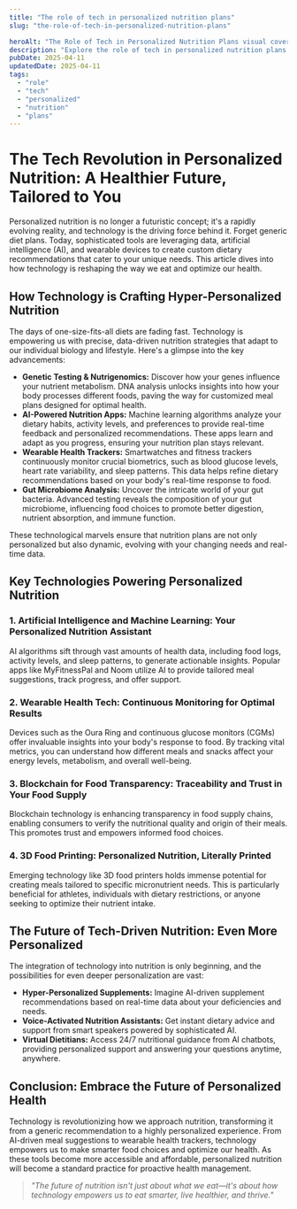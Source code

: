 ```yaml
---
title: "The role of tech in personalized nutrition plans"
slug: "the-role-of-tech-in-personalized-nutrition-plans"

heroAlt: "The Role of Tech in Personalized Nutrition Plans visual cover image"
description: "Explore the role of tech in personalized nutrition plans in this detailed guide, offering insights, strategies, and practical tips to enhance your understanding and application of the topic."
pubDate: 2025-04-11
updatedDate: 2025-04-11
tags:
  - "role"
  - "tech"
  - "personalized"
  - "nutrition"
  - "plans"
---
```


# The Tech Revolution in Personalized Nutrition: A Healthier Future, Tailored to You

Personalized nutrition is no longer a futuristic concept; it's a rapidly evolving reality, and technology is the driving force behind it. Forget generic diet plans. Today, sophisticated tools are leveraging data, artificial intelligence (AI), and wearable devices to create custom dietary recommendations that cater to your unique needs. This article dives into how technology is reshaping the way we eat and optimize our health.

## How Technology is Crafting Hyper-Personalized Nutrition

The days of one-size-fits-all diets are fading fast. Technology is empowering us with precise, data-driven nutrition strategies that adapt to our individual biology and lifestyle. Here's a glimpse into the key advancements:

- **Genetic Testing & Nutrigenomics:** Discover how your genes influence your nutrient metabolism. DNA analysis unlocks insights into how your body processes different foods, paving the way for customized meal plans designed for optimal health.
- **AI-Powered Nutrition Apps:** Machine learning algorithms analyze your dietary habits, activity levels, and preferences to provide real-time feedback and personalized recommendations. These apps learn and adapt as you progress, ensuring your nutrition plan stays relevant.
- **Wearable Health Trackers:** Smartwatches and fitness trackers continuously monitor crucial biometrics, such as blood glucose levels, heart rate variability, and sleep patterns. This data helps refine dietary recommendations based on your body's real-time response to food.
- **Gut Microbiome Analysis:** Uncover the intricate world of your gut bacteria. Advanced testing reveals the composition of your gut microbiome, influencing food choices to promote better digestion, nutrient absorption, and immune function.

These technological marvels ensure that nutrition plans are not only personalized but also dynamic, evolving with your changing needs and real-time data.

## Key Technologies Powering Personalized Nutrition

### 1. Artificial Intelligence and Machine Learning: Your Personalized Nutrition Assistant

AI algorithms sift through vast amounts of health data, including food logs, activity levels, and sleep patterns, to generate actionable insights. Popular apps like MyFitnessPal and Noom utilize AI to provide tailored meal suggestions, track progress, and offer support.

### 2. Wearable Health Tech: Continuous Monitoring for Optimal Results

Devices such as the Oura Ring and continuous glucose monitors (CGMs) offer invaluable insights into your body's response to food. By tracking vital metrics, you can understand how different meals and snacks affect your energy levels, metabolism, and overall well-being.

### 3. Blockchain for Food Transparency: Traceability and Trust in Your Food Supply

Blockchain technology is enhancing transparency in food supply chains, enabling consumers to verify the nutritional quality and origin of their meals. This promotes trust and empowers informed food choices.

### 4. 3D Food Printing: Personalized Nutrition, Literally Printed

Emerging technology like 3D food printers holds immense potential for creating meals tailored to specific micronutrient needs. This is particularly beneficial for athletes, individuals with dietary restrictions, or anyone seeking to optimize their nutrient intake.

## The Future of Tech-Driven Nutrition: Even More Personalized

The integration of technology into nutrition is only beginning, and the possibilities for even deeper personalization are vast:

- **Hyper-Personalized Supplements:** Imagine AI-driven supplement recommendations based on real-time data about your deficiencies and needs.
- **Voice-Activated Nutrition Assistants:** Get instant dietary advice and support from smart speakers powered by sophisticated AI.
- **Virtual Dietitians:** Access 24/7 nutritional guidance from AI chatbots, providing personalized support and answering your questions anytime, anywhere.

## Conclusion: Embrace the Future of Personalized Health

Technology is revolutionizing how we approach nutrition, transforming it from a generic recommendation to a highly personalized experience. From AI-driven meal suggestions to wearable health trackers, technology empowers us to make smarter food choices and optimize our health. As these tools become more accessible and affordable, personalized nutrition will become a standard practice for proactive health management.

> _"The future of nutrition isn't just about what we eat—it's about how technology empowers us to eat smarter, live healthier, and thrive."_
